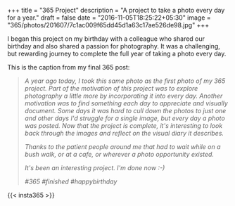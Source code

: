 +++
title = "365 Project"
description = "A project to take a photo every day for a year."
draft = false
date = "2016-11-05T18:25:22+05:30"
image = "365/photos/201607/7c1ac009f65dd45d1a63c17ae526de98.jpg"
+++

I began this project on my birthday with a colleague who shared our birthday and also shared a passion for photography. It was a challenging, but rewarding journey to complete the full year of taking a photo every day.  

This is the caption from my final 365 post:

>_A year ago today, I took this same photo as the first photo of my 365 project.  Part of the motivation of this project was to explore photography a little more by incorporating it into every day.  Another motivation was to find something each day to appreciate and visually document.  Some days it was hard to cull down the photos to just one and other days I'd struggle for a single image, but every day a photo was posted.  Now that the project is complete, it's interesting to look back through the images and reflect on the visual diary it describes._ 
>
>_Thanks to the patient people around me that had to wait while on a bush walk, or at a cafe, or wherever a photo opportunity existed._
>
>_It's been an interesting project.  I'm done now :-)_
>
>_#365 #finished #happybirthday_


{{< insta365 >}}

<!--
{{< instagram BIZN__0h0_4 >}}
{{< instagram BIXSi0HjbnX >}}
-->
